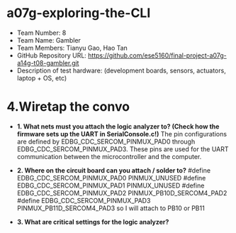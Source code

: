 # a07g-exploring-the-CLI

* Team Number: 8
* Team Name: Gambler
* Team Members: Tianyu Gao, Hao Tan
* GitHub Repository URL: https://github.com/ese5160/final-project-a07g-a14g-t08-gambler.git
* Description of test hardware: (development boards, sensors, actuators, laptop + OS, etc)


# 4.Wiretap the convo

- **1. What nets must you attach the logic analyzer to? (Check how the firmware sets up the UART in SerialConsole.c!)**
The pin configurations are defined by EDBG_CDC_SERCOM_PINMUX_PAD0 through EDBG_CDC_SERCOM_PINMUX_PAD3. These pins are used for the UART communication between the microcontroller and the computer.

- **2. Where on the circuit board can you attach / solder to?**
#define EDBG_CDC_SERCOM_PINMUX_PAD0  PINMUX_UNUSED
#define EDBG_CDC_SERCOM_PINMUX_PAD1  PINMUX_UNUSED
#define EDBG_CDC_SERCOM_PINMUX_PAD2  PINMUX_PB10D_SERCOM4_PAD2
#define EDBG_CDC_SERCOM_PINMUX_PAD3  PINMUX_PB11D_SERCOM4_PAD3
so I will attach to PB10 or PB11


- **3. What are critical settings for the logic analyzer?**




